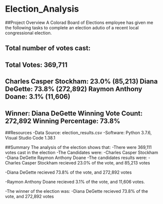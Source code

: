 # Election_Analysis

##Project Overview
A Colorad Board of Elections employee has given me the following tasks to complete an election adutio of a recent local congressional election.

Total number of votes cast:
-------------------------
Total Votes: 369,711
-------------------------
Charles Casper Stockham: 23.0% (85,213)
Diana DeGette: 73.8% (272,892)
Raymon Anthony Doane: 3.1% (11,606)
-------------------------
Winner: Diana DeGette
Winning Vote Count: 272,892
Winning Percentage: 73.8%
-------------------------
##Resources
-Data Source: election_results.csv
-Software: Python 3.7.6, Visual Studio Code 1.38.1

##Summary
The analysis of the election shows that:
-There were 369,111 votes cast in the election
-The Candidates were:
    -Charles Casper Stockham
    -Diana DeGette
    Raymon Anthony Doane
-The candidates results were:
  -Charles Casper Stockham recieved 23.0% of the vote, and 85,213 votes
  
  -Diana DeGette recieved 73.8% of the vote, and 272,892 votes
  
  -Raymon Anthony Doane recieved 3.1% of the vote, and 11,606 votes.
  
-The winner of the election was:
 -Diana DeGette recieved 73.8% of the vote, and 272,892 votes
